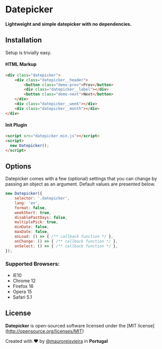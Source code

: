 
# Datepicker

#### Lightweight and simple datepicker with no dependencies.

## Installation

Setup is trivially easy.

#### HTML Markup

```html
<div class="datepicker">
    <div class="datepicker__header">
        <button class="demo-prev">Prev</button>
        <div class="datepicker__label"></div>
        <button class="demo-next">Next</button>
    </div>
    <div class="datepicker__week"></div>
    <div class="datepicker__month"></div>
</div>
```


#### Init Plugin

```html
<script src="datepicker.min.js"></script>
<script>
  new Datepicker();
</script>
```

## Options

Datepicker comes with a few (optional) settings that you can change by passing an object as an argument.
Default values are presented below.

```js
new Datepicker({
    selector: '.datepicker',
    lang: 'en',
    format: false,
    weekShort: true,
    disablePastDays: false,
    multiplePick: true,
    minDate: false,
    maxDate: false,
    onLoad: () => { /** callback function */ },
    onChange: () => { /** callback function */ },
    onSelect: () => { /** callback function */ },
});
```

### Supported Browsers:

- IE10
- Chrome 12
- Firefox 16
- Opera 15
- Safari 5.1

## License

**Datepicker** is open-sourced software licensed under the \[MIT license\](http://opensource.org/licenses/MIT)

Created with ♥️ by [@mauroreisvieira](https://twitter.com/mauroreisvieira) in **Portugal**
